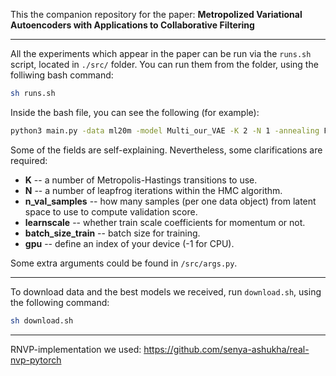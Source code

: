 This the companion repository for the paper: **Metropolized Variational Autoencoders with Applications to Collaborative Filtering**

------

All the experiments which appear in the paper can be run via the `runs.sh` script, located in `./src/` folder. You can run them from the folder, using the folliwing bash command:

```bash
sh runs.sh
```

Inside the bash file, you can see the following (for example):

```bash
python3 main.py -data ml20m -model Multi_our_VAE -K 2 -N 1 -annealing False -lrdec 3e-3 -lrenc 1e-3 -n_val_samples 30 -learnscale True -gpu 0 -train_batch_size 500 -n_epoches 300
```

Some of the fields are self-explaining. Nevertheless, some clarifications are required:

- **K** -- a number of Metropolis-Hastings transitions to use.
- **N** -- a number of leapfrog iterations within the HMC algorithm.
- **n_val_samples** -- how many samples (per one data object) from latent space to use to compute validation score.
- **learnscale** -- whether train scale coefficients for momentum or not.
- **batch_size_train** -- batch size for training.
- **gpu** -- define an index of your device (-1 for CPU).

Some extra arguments could be found in `/src/args.py`.

---

To download data and the best models we received, run `download.sh`, using the following command:

```bash
sh download.sh
```

---



RNVP-implementation we used:
https://github.com/senya-ashukha/real-nvp-pytorch